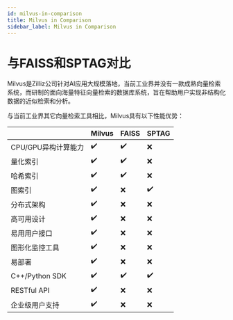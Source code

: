 ```yaml
---
id: milvus-in-comparison
title: Milvus in Comparison
sidebar_label: Milvus in Comparison
---
```


# 与FAISS和SPTAG对比

Milvus是Zilliz公司针对AI应用大规模落地，当前工业界并没有一款成熟向量检索系统，而研制的面向海量特征向量检索的数据库系统，旨在帮助用户实现非结构化数据的近似检索和分析。

与当前工业界其它向量检索工具相比，Milvus具有以下性能优势：

|                                            | Milvus | FAISS | SPTAG |
| ------------------------------------------ | ------ | ----- | ----- |
| CPU/GPU异构计算能力 | ✔️      | ✔️     | ❌     |
| 量化索引                        | ✔️      | ✔️     | ❌     |
| 哈希索引                                | ✔️      | ✔️     | ❌     |
| 图索引                               | ✔️      | ❌     | ✔️     |
| 分布式架构                  | ✔️      | ❌     | ❌     |
| 高可用设计                         | ✔️      | ❌     | ❌     |
| 易用用户接口                | ✔️      | ❌     | ❌     |
| 图形化监控工具                   | ✔️      | ❌     | ❌     |
| 易部署                         | ✔️      | ❌     | ❌     |
| C++/Python SDK                             | ✔️      | ✔️     | ✔️     |
| RESTful API                                | ✔️      | ❌     | ❌     |
| 企业级用户支持                  | ✔️      | ❌     | ❌     |


